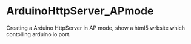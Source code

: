 # ArduinoHttpServer_APmode
Creating a Arduino HttpServer in AP mode, show a html5 wrbsite which contolling arduino io port.
